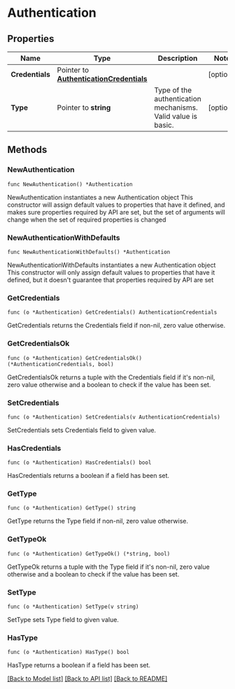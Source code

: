 # Authentication

## Properties

Name | Type | Description | Notes
------------ | ------------- | ------------- | -------------
**Credentials** | Pointer to [**AuthenticationCredentials**](AuthenticationCredentials.md) |  | [optional] 
**Type** | Pointer to **string** | Type of the authentication mechanisms. Valid value is basic. | [optional] 

## Methods

### NewAuthentication

`func NewAuthentication() *Authentication`

NewAuthentication instantiates a new Authentication object
This constructor will assign default values to properties that have it defined,
and makes sure properties required by API are set, but the set of arguments
will change when the set of required properties is changed

### NewAuthenticationWithDefaults

`func NewAuthenticationWithDefaults() *Authentication`

NewAuthenticationWithDefaults instantiates a new Authentication object
This constructor will only assign default values to properties that have it defined,
but it doesn't guarantee that properties required by API are set

### GetCredentials

`func (o *Authentication) GetCredentials() AuthenticationCredentials`

GetCredentials returns the Credentials field if non-nil, zero value otherwise.

### GetCredentialsOk

`func (o *Authentication) GetCredentialsOk() (*AuthenticationCredentials, bool)`

GetCredentialsOk returns a tuple with the Credentials field if it's non-nil, zero value otherwise
and a boolean to check if the value has been set.

### SetCredentials

`func (o *Authentication) SetCredentials(v AuthenticationCredentials)`

SetCredentials sets Credentials field to given value.

### HasCredentials

`func (o *Authentication) HasCredentials() bool`

HasCredentials returns a boolean if a field has been set.

### GetType

`func (o *Authentication) GetType() string`

GetType returns the Type field if non-nil, zero value otherwise.

### GetTypeOk

`func (o *Authentication) GetTypeOk() (*string, bool)`

GetTypeOk returns a tuple with the Type field if it's non-nil, zero value otherwise
and a boolean to check if the value has been set.

### SetType

`func (o *Authentication) SetType(v string)`

SetType sets Type field to given value.

### HasType

`func (o *Authentication) HasType() bool`

HasType returns a boolean if a field has been set.


[[Back to Model list]](../README.md#documentation-for-models) [[Back to API list]](../README.md#documentation-for-api-endpoints) [[Back to README]](../README.md)


